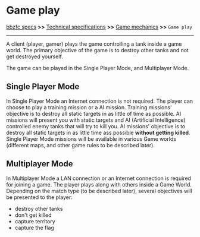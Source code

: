 # Game play

[bbzfc specs](../bbzfc_specs.md) **>>** [Technical specifications](technical_specifications.md) **>>** [Game mechanics](game_mechanics.md) **>>** `Game play`

---

A client (player, gamer) plays the game controlling a tank inside a game world. The primary objective of the game is to
destroy other tanks and not get destroyed yourself.

The game can be played in the Single Player Mode, and Multiplayer Mode.


## Single Player Mode

In Single Player Mode an Internet connection is not required. The player can choose to play a training mission or a AI
mission. Training missions' objective is to destroy all static targets in as little of time as possible. AI missions
will present you with static targets and AI (Artificial Intelligence) controlled enemy tanks that will try to kill you.
AI missions' objective is to destroy all static targets in as little time ass possible **without getting killed**.
Single Player Mode missions will be available in various Game worlds (different maps, and other game rules to be
described later).


## Multiplayer Mode

In Multiplayer Mode a LAN connection or an Internet connection is required for joining a game. The player plays along
with others inside a Game World. Depending on the match type (to be described later), several objectives will be
presented to the player:

- destroy other tanks
- don't get killed
- capture territory
- capture the flag
